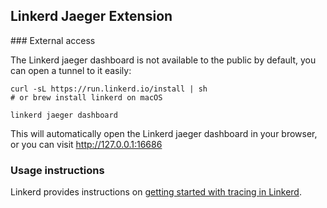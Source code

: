 ## Linkerd Jaeger Extension

### External access

The Linkerd jaeger dashboard is not available to the public by default, you can open a tunnel to it easily:

```
curl -sL https://run.linkerd.io/install | sh
# or brew install linkerd on macOS

linkerd jaeger dashboard
```

This will automatically open the Linkerd jaeger dashboard in your browser, or you can visit http://127.0.0.1:16686

### Usage instructions

Linkerd provides instructions on [getting started with tracing in Linkerd](https://linkerd.io/2.10/tasks/distributed-tracing/).
